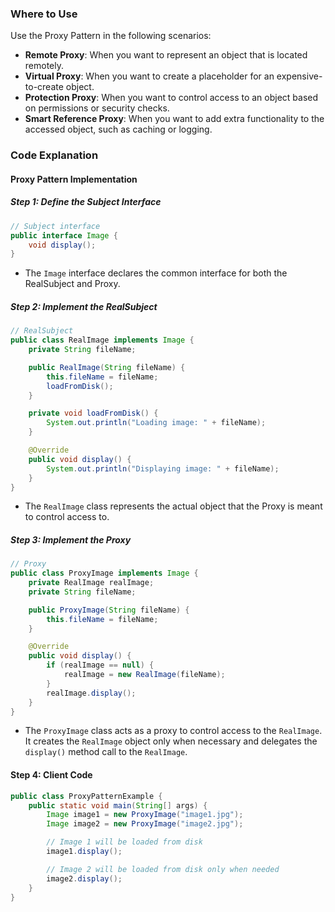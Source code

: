 ### Where to Use

Use the Proxy Pattern in the following scenarios:

- **Remote Proxy**: When you want to represent an object that is located remotely.
- **Virtual Proxy**: When you want to create a placeholder for an expensive-to-create object.
- **Protection Proxy**: When you want to control access to an object based on permissions or security checks.
- **Smart Reference Proxy**: When you want to add extra functionality to the accessed object, such as caching or logging.

### Code Explanation

#### Proxy Pattern Implementation

##### Step 1: Define the Subject Interface

```java
// Subject interface
public interface Image {
    void display();
}

```
- The `Image` interface declares the common interface for both the RealSubject and Proxy.

##### Step 2: Implement the RealSubject

```java
// RealSubject
public class RealImage implements Image {
    private String fileName;

    public RealImage(String fileName) {
        this.fileName = fileName;
        loadFromDisk();
    }

    private void loadFromDisk() {
        System.out.println("Loading image: " + fileName);
    }

    @Override
    public void display() {
        System.out.println("Displaying image: " + fileName);
    }
}

```

- The `RealImage` class represents the actual object that the Proxy is meant to control access to.

##### Step 3: Implement the Proxy

```java
// Proxy
public class ProxyImage implements Image {
    private RealImage realImage;
    private String fileName;

    public ProxyImage(String fileName) {
        this.fileName = fileName;
    }

    @Override
    public void display() {
        if (realImage == null) {
            realImage = new RealImage(fileName);
        }
        realImage.display();
    }
}

```

- The `ProxyImage` class acts as a proxy to control access to the `RealImage`. It creates the `RealImage` object only when necessary and delegates the `display()` method call to the `RealImage`.

#### Step 4: Client Code

```java
public class ProxyPatternExample {
    public static void main(String[] args) {
        Image image1 = new ProxyImage("image1.jpg");
        Image image2 = new ProxyImage("image2.jpg");

        // Image 1 will be loaded from disk
        image1.display();

        // Image 2 will be loaded from disk only when needed
        image2.display();
    }
}

```

